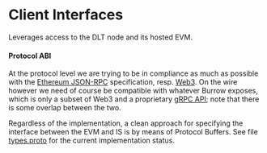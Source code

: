 # Client Interfaces
Leverages access to the DLT node and its hosted EVM.

#### Protocol ABI
At the protocol level we are trying to be in compliance as much as possible with the [Ethereum JSON-RPC](https://github.com/ethereum/wiki/wiki/JSON-RPC)
specification, resp. [Web3](https://github.com/ethereum/wiki/wiki/JavaScript-API#web3js-api-reference). On the wire however
we need of course be compatible with whatever Burrow exposes, which is only a subset of Web3 and a proprietary [gRPC API](https://hyperledger.github.io/burrow/#/js-api?id=api-reference);
note that there is some overlap between the two.

Regardless of the implementation, a clean approach for specifying the interface between the EVM and IS is by means of Protocol
Buffers. See file [types.proto](./src/main/proto/types.proto) for the current implementation status.